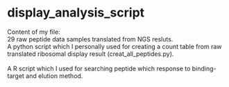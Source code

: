 # display_analysis_script
Content of my file:\
29 raw peptide data samples translated from NGS resluts.\
A python script which I personally used for creating a count table from raw translated ribosomal display result (creat_all_peptides.py).\
\
A R script which I used for searching peptide which response to binding-target and elution method.
